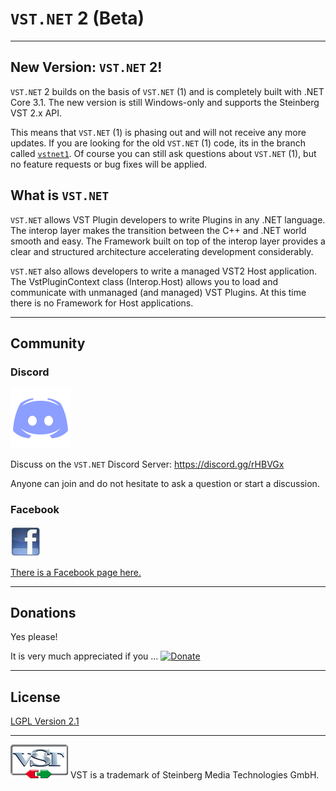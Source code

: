 # `VST.NET` 2 (Beta)

---
## New Version: `VST.NET` 2!

`VST.NET` 2 builds on the basis of `VST.NET` (1) and is completely built with .NET Core 3.1. 
The new version is still Windows-only and supports the Steinberg VST 2.x API.

This means that `VST.NET` (1) is phasing out and will not receive any more updates. 
If you are looking for the old `VST.NET` (1) code, its in the branch called [`vstnet1`](https://github.com/obiwanjacobi/vst.net/tree/vstnet1).
Of course you can still ask questions about `VST.NET` (1), but no feature requests or bug fixes will be applied.

## What is `VST.NET`

`VST.NET` allows VST Plugin developers to write Plugins in any .NET language. The interop layer makes the transition between the C++ and .NET world smooth and easy.
The Framework built on top of the interop layer provides a clear and structured architecture accelerating development considerably.

`VST.NET` also allows developers to write a managed VST2 Host application. The VstPluginContext class (Interop.Host) allows you to load and communicate with unmanaged (and managed) VST Plugins. At this time there is no Framework for Host applications.

---

## Community

### Discord

![](docs/_old/media/discord-logo.png)

Discuss on the `VST.NET` Discord Server: https://discord.gg/rHBVGx

Anyone can join and do not hesitate to ask a question or start a discussion.

### Facebook

![](docs/_old/media/Home_facebook_logo_48x48.jpg)

[There is a Facebook page here.](http://www.facebook.com/pages/Virtual-Studio-Technology-for-NET/150408134989174)

---

## Donations

Yes please!

It is very much appreciated if you ...
[![Donate](https://www.paypalobjects.com/en_US/i/btn/btn_donate_LG.gif)](https://www.paypal.com/cgi-bin/webscr?cmd=_donations&business=HTE6LFLSC8RPL&lc=US&item_name=Jacobi%20Software&item_number=VST%2eNET&currency_code=EUR&bn=PP%2dDonationsBF%3abtn_donate_LG%2egif%3aNonHosted)

---

## License

[LGPL Version 2.1](license.md)

---

![](docs/_old/media/Home_VstLogoAlpha92x54.png) VST is a trademark of Steinberg Media Technologies GmbH.

